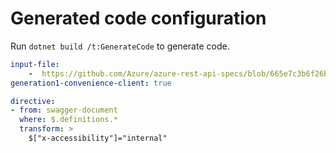 # Generated code configuration

Run `dotnet build /t:GenerateCode` to generate code.

``` yaml
input-file:
    -  https://github.com/Azure/azure-rest-api-specs/blob/665e7c3b6f26b148b3c05e55602621bc293cc0a4/specification/applicationinsights/data-plane/LiveMetrics/preview/2024-04-01-preview/livemetrics.json
generation1-convenience-client: true
```

``` yaml
directive:
- from: swagger-document
  where: $.definitions.*
  transform: >
    $["x-accessibility"]="internal"
```
